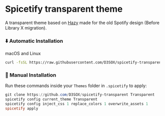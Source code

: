 # Spicetify transparent theme

A transparent theme based on <a href="https://github.com/Astromations/Hazy">Hazy</a> made for the old Spotify design (Before Library X migration).
    
### ⬇️ Automatic Installation

macOS and Linux

```bash
curl -fsSL https://raw.githubusercontent.com/D3SOX/spicetify-transparent/master/install.sh | sh
```    
    
### 📃 Manual Installation

Run these commands inside your `Themes` folder in `.spicetify` to apply:
    
```powershell
git clone https://github.com/D3SOX/spicetify-transparent Transparent
spicetify config current_theme Transparent
spicetify config inject_css 1 replace_colors 1 overwrite_assets 1
spicetify apply
```


